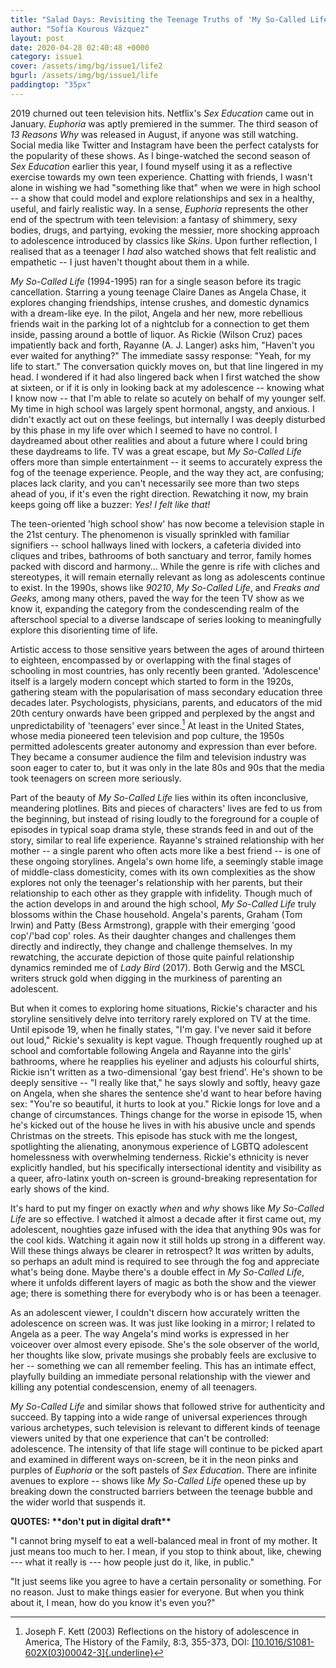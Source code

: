 ```yaml
---
title: "Salad Days: Revisiting the Teenage Truths of 'My So-Called Life'"
author: "Sofía Kourous Vázquez"
layout: post
date: 2020-04-28 02:40:48 +0000
category: issue1
cover: /assets/img/bg/issue1/life2
bgurl: /assets/img/bg/issue1/life
paddingtop: "35px"
---
```


<p id="first-paragraph">2019 churned out teen television hits. Netflix's <i>Sex Education</i> came
out in January. <i>Euphoria</i> was aptly premiered in the summer. The third
season of <i>13 Reasons Why</i> was released in August, if anyone was still
watching. Social media like Twitter and Instagram have been the perfect
catalysts for the popularity of these shows. As I binge-watched the
second season of <i>Sex Education</i> earlier this year, I found myself using
it as a reflective exercise towards my own teen experience. Chatting
with friends, I wasn't alone in wishing we had "something like that"
when we were in high school -- a show that could model and explore
relationships and sex in a healthy, useful, and fairly realistic way. In
a sense, <i>Euphoria</i> represents the other end of the spectrum with teen
television: a fantasy of shimmery, sexy bodies, drugs, and partying,
evoking the messier, more shocking approach to adolescence introduced by
classics like <i>Skins</i>. Upon further reflection, I realised that as a
teenager I <i>had</i> also watched shows that felt realistic and empathetic
-- I just haven't thought about them in a while.</p>

*My So-Called Life* (1994-1995) ran for a single season before its
tragic cancellation. Starring a young teenage Claire Danes as Angela
Chase, it explores changing friendships, intense crushes, and domestic
dynamics with a dream-like eye. In the pilot, Angela and her new, more
rebellious friends wait in the parking lot of a nightclub for a
connection to get them inside, passing around a bottle of liquor. As
Rickie (Wilson Cruz) paces impatiently back and forth, Rayanne (A. J.
Langer) asks him, "Haven't you ever waited for anything?" The immediate
sassy response: "Yeah, for my life to start." The conversation quickly
moves on, but that line lingered in my head. I wondered if it had also
lingered back when I first watched the show at sixteen, or if it is only
in looking back at my adolescence -- knowing what I know now -- that I'm
able to relate so acutely on behalf of my younger self. My time in high
school was largely spent hormonal, angsty, and anxious. I didn't exactly
act out on these feelings, but internally I was deeply disturbed by this
phase in my life over which I seemed to have no control. I daydreamed
about other realities and about a future where I could bring these
daydreams to life. TV was a great escape, but *My So-Called Life* offers
more than simple entertainment \-- it seems to accurately express the
fog of the teenage experience. People, and the way they act, are
confusing; places lack clarity, and you can't necessarily see more than
two steps ahead of you, if it's even the right direction. Rewatching it
now, my brain keeps going off like a buzzer: *Yes!* *I felt like that!*

The teen-oriented 'high school show' has now become a television staple
in the 21st century. The phenomenon is visually sprinkled with familiar
signifiers -- school hallways lined with lockers, a cafeteria divided
into cliques and tribes, bathrooms of both sanctuary and terror, family
homes packed with discord and harmony\... While the genre is rife with
cliches and stereotypes, it will remain eternally relevant as long as
adolescents continue to exist. In the 1990s, shows like *90210*, *My
So-Called Life*, and *Freaks and Geeks,* among many others, paved the
way for the teen TV show as we know it, expanding the category from the
condescending realm of the afterschool special to a diverse landscape of
series looking to meaningfully explore this disorienting time of life.

Artistic access to those sensitive years between the ages of around
thirteen to eighteen, encompassed by or overlapping with the final
stages of schooling in most countries, has only recently been granted.
'Adolescence' itself is a largely modern concept which started to form
in the 1920s, gathering steam with the popularisation of mass secondary
education three decades later. Psychologists, physicians, parents, and
educators of the mid 20th century onwards have been gripped and
perplexed by the angst and unpredictability of 'teenagers' ever
since.[^1] At least in the United States, whose media pioneered teen
television and pop culture, the 1950s permitted adolescents greater
autonomy and expression than ever before. They became a consumer
audience the film and television industry was soon eager to cater to,
but it was only in the late 80s and 90s that the media took teenagers on
screen more seriously.

Part of the beauty of *My So-Called Life* lies within its often
inconclusive, meandering plotlines. Bits and pieces of characters\'
lives are fed to us from the beginning, but instead of rising loudly to
the foreground for a couple of episodes in typical soap drama style,
these strands feed in and out of the story, similar to real life
experience. Rayanne's strained relationship with her mother -- a single
parent who often acts more like a best friend -- is one of these ongoing
storylines. Angela's own home life, a seemingly stable image of
middle-class domesticity, comes with its own complexities as the show
explores not only the teenager's relationship with her parents, but
their relationship to each other as they grapple with infidelity. Though
much of the action develops in and around the high school, *My So-Called
Life* truly blossoms within the Chase household. Angela's parents,
Graham (Tom Irwin) and Patty (Bess Armstrong), grapple with their
emerging 'good cop'/'bad cop' roles. As their daughter changes and
challenges them directly and indirectly, they change and challenge
themselves. In my rewatching, the accurate depiction of those quite
painful relationship dynamics reminded me of *Lady Bird* (2017)*.* Both
Gerwig and the MSCL writers struck gold when digging in the murkiness of
parenting an adolescent.

But when it comes to exploring home situations, Rickie's character and
his storyline sensitively delve into territory rarely explored on TV at
the time. Until episode 19, when he finally states, "I'm gay. I've never
said it before out loud," Rickie's sexuality is kept vague. Though
frequently roughed up at school and comfortable following Angela and
Rayanne into the girls' bathrooms, where he reapplies his eyeliner and
adjusts his colourful shirts, Rickie isn't written as a two-dimensional
'gay best friend'. He's shown to be deeply sensitive -- "I really like
that," he says slowly and softly, heavy gaze on Angela, when she shares
the sentence she'd want to hear before having sex: "You're so beautiful,
it hurts to look at you." Rickie longs for love and a change of
circumstances. Things change for the worse in episode 15, when he's
kicked out of the house he lives in with his abusive uncle and spends
Christmas on the streets. This episode has stuck with me the longest,
spotlighting the alienating, anonymous experience of LGBTQ adolescent
homelessness with overwhelming tenderness. Rickie's ethnicity is never
explicitly handled, but his specifically intersectional identity and
visibility as a queer, afro-latinx youth on-screen is ground-breaking
representation for early shows of the kind.

It's hard to put my finger on exactly *when* and *why* shows like *My
So-Called Life* are so effective. I watched it almost a decade after it
first came out, my adolescent, noughties gaze infused with the idea that
anything 90s was for the cool kids. Watching it again now it still holds
up strong in a different way. Will these things always be clearer in
retrospect? It *was* written by adults, so perhaps an adult mind is
required to see through the fog and appreciate what's being done. Maybe
there's a double effect in *My So-Called Life*, where it unfolds
different layers of magic as both the show and the viewer age; there is
something there for everybody who is or has been a teenager.

As an adolescent viewer, I couldn't discern how accurately written the
adolescence on screen was. It was just like looking in a mirror; I
related to Angela as a peer. The way Angela's mind works is expressed in
her voiceover over almost every episode. She's the sole observer of the
world, her thoughts like slow, private musings she probably feels are
exclusive to her \-- something we can all remember feeling. This has an
intimate effect, playfully building an immediate personal relationship
with the viewer and killing any potential condescension, enemy of all
teenagers.

*My So-Called Life* and similar shows that followed strive for
authenticity and succeed. By tapping into a wide range of universal
experiences through various archetypes, such television is relevant to
different kinds of teenage viewers united by that one experience that
can't be controlled: adolescence. The intensity of that life stage will
continue to be picked apart and examined in different ways on-screen, be
it in the neon pinks and purples of *Euphoria* or the soft pastels of
*Sex Education*. There are infinite avenues to explore -- shows like *My
So-Called Life* opened these up by breaking down the constructed
barriers between the teenage bubble and the wider world that suspends
it.

**QUOTES: \*\*don't put in digital draft\*\***

"I cannot bring myself to eat a well-balanced meal in front of my
mother. It just means too much to her. I mean, if you stop to think
about, like, chewing --- what it really is --- how people just do it,
like, in public."

"It just seems like you agree to have a certain personality or
something. For no reason. Just to make things easier for everyone. But
when you think about it, I mean, how do you know it's even you?"

[^1]: Joseph F. Kett (2003) Reflections on the history of adolescence in
    America, The History of the Family, 8:3, 355-373, DOI:
    [[10.1016/S1081-602X(03)00042-3]{.underline}](https://doi.org/10.1016/S1081-602X(03)00042-3)
